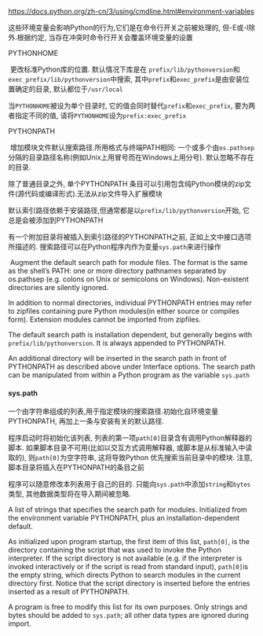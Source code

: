https://docs.python.org/zh-cn/3/using/cmdline.html#environment-variables

这些环境变量会影响Python的行为,它们是在命令行开关之前被处理的, 但-E或-l除外.根据约定, 当存在冲突时命令行开关会覆盖环境变量的设置

PYTHONHOME

​	  更改标准Python库的位置. 默认情况下库是在 `prefix/lib/pythonversion`和`exec_prefix/lib/pythonversion`中搜索, 其中`prefix`和`exec_prefix`是由安装位置确定的目录, 默认都位于`/usr/local`

当`PYTHONHOME`被设为单个目录时, 它的值会同时替代`prefix`和`exec_prefix`, 要为两者指定不同的值, 请将`PYTHONHOME`设为`prefix:exec_prefix`

PYTHONPATH

​	增加模块文件默认搜索路径.所用格式与终端PATH相同: 一个或多个由`os.pathsep`分隔的目录路径名称(例如Unix上用冒号而在Windows上用分号). 默认忽略不存在的目录.

除了普通目录之外, 单个PYTHONPATH 条目可以引用包含纯Python模块的zip文件(源代码或编译形式).无法从zip文件导入扩展模块

默认索引路径依赖于安装路径,但通常都是以`prefix/lib/pythonversion`开始, 它总是会被添加到PYTHONPATH

有一个附加目录将被插入到索引路径的PYTHONPATH之前, 正如上文中接口选项所描述的. 搜索路径可以在Python程序内作为变量`sys.path`来进行操作

​	Augment the default search path for module files. The format is the same as the shell’s PATH: one or more directory  pathnames separated by os.pathsep (e.g. colons on Unix or semicolons on Windows). Non-existent directories are silently ignored.

In addition to normal directories, individual PYTHONPATH entries may refer to zipfiles containing pure Python modules(in either source or compiles form). Extension modules cannot be imported from zipfiles.

The default search path is installation dependent, but generally begins with `prefix/lib/pythonversion`. It is always appended to PYTHONPATH.

An additional directory will be inserted in the search path in front of PYTHONPATH as described above under Interface options. The search path can be manipulated from within a Python program as the variable `sys.path`

#### sys.path

一个由字符串组成的列表,用于指定模块的搜索路径.初始化自环境变量PYTHONPATH, 再加上一条与安装有关的默认路径.

程序启动时将初始化该列表, 列表的第一项`path[0]`目录含有调用Python解释器的脚本. 如果脚本目录不可用(比如以交互方式调用解释器, 或脚本是从标准输入中读取的), 则`path[0]`为空字符串, 这将导致Python 优先搜索当前目录中的模块. 注意,脚本目录将插入在PYTHONPATH的条目之前

程序可以随意修改本列表用于自己的目的. 只能向`sys.path`中添加`string`和`bytes`类型, 其他数据类型将在导入期间被忽略.

A list of strings that specifies the search path for modules. Initialized from the environment variable PYTHONPATH, plus an installation-dependent default.

As initialized upon program startup, the first item of this list, `path[0]`, is the directory containing the script that was used to invoke the Python interpreter. If the script directory is not available (e.g. if the interpreter is invoked interactively or if the script is read from standard input), `path[0]`is the empty string, which directs Python to search modules in the current directory first. Notice that the script directory is inserted before the entries inserted as a result of PYTHONPATH.

A program is free to modify this list for its own purposes. Only strings and bytes should be added to `sys.path`; all other data types are ignored during import.

